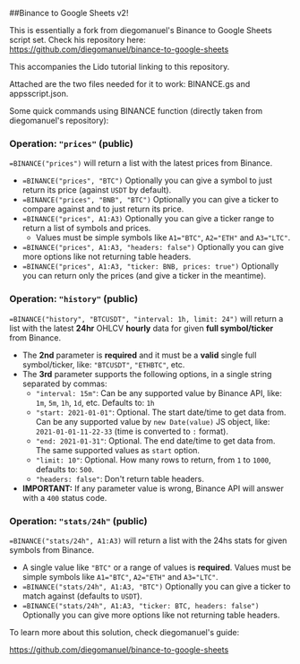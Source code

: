 ##Binance to Google Sheets v2!

This is essentially a fork from diegomanuel's Binance to Google Sheets script set. Check his repository here: https://github.com/diegomanuel/binance-to-google-sheets

This accompanies the Lido tutorial linking to this repository.

Attached are the two files needed for it to work: BINANCE.gs and appsscript.json.

Some quick commands using BINANCE function (directly taken from diegomanuel's repository):

### Operation: `"prices"` (public)
`=BINANCE("prices")` will return a list with the latest prices from Binance.
* `=BINANCE("prices", "BTC")` Optionally you can give a symbol to just return its price (against `USDT` by default).
* `=BINANCE("prices", "BNB", "BTC")` Optionally you can give a ticker to compare against and to just return its price.
* `=BINANCE("prices", A1:A3)` Optionally you can give a ticker range to return a list of symbols and prices.
    * Values must be simple symbols like `A1="BTC"`, `A2="ETH"` and `A3="LTC"`.
* `=BINANCE("prices", A1:A3, "headers: false")` Optionally you can give more options like not returning table headers.
* `=BINANCE("prices", A1:A3, "ticker: BNB, prices: true")` Optionally you can return only the prices (and give a ticker in the meantime).

### Operation: `"history"` (public)
`=BINANCE("history", "BTCUSDT", "interval: 1h, limit: 24")` will return a list with the latest **24hr** OHLCV **hourly** data for given **full symbol/ticker** from Binance.  
* The **2nd** parameter is **required** and it must be a **valid** single full symbol/ticker, like: `"BTCUSDT"`, `"ETHBTC"`, etc.
* The **3rd** parameter supports the following options, in a single string separated by commas:
    * `"interval: 15m"`: Can be any supported value by Binance API, like: `1m`, `5m`, `1h`, `1d`, etc. Defaults to: `1h`
    * `"start: 2021-01-01"`: Optional. The start date/time to get data from. Can be any supported value by `new Date(value)` JS object, like: `2021-01-01-11-22-33` (time is converted to `:` format).
    * `"end: 2021-01-31"`: Optional. The end date/time to get data from. The same supported values as `start` option.
    * `"limit: 10"`: Optional. How many rows to return, from `1` to `1000`, defaults to: `500`.
    * `"headers: false"`: Don't return table headers.
* **IMPORTANT:** If any parameter value is wrong, Binance API will answer with a `400` status code.

### Operation: `"stats/24h"` (public)
`=BINANCE("stats/24h", A1:A3)` will return a list with the 24hs stats for given symbols from Binance.
* A single value like `"BTC"` or a range of values is **required**. Values must be simple symbols like `A1="BTC"`, `A2="ETH"` and `A3="LTC"`.
* `=BINANCE("stats/24h", A1:A3, "BTC")` Optionally you can give a ticker to match against (defaults to `USDT`).
* `=BINANCE("stats/24h", A1:A3, "ticker: BTC, headers: false")` Optionally you can give more options like not returning table headers.

To learn more about this solution, check diegomanuel's guide:

https://github.com/diegomanuel/binance-to-google-sheets

